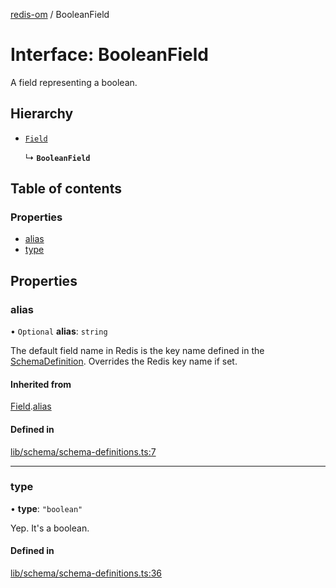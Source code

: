 [redis-om](../README.md) / BooleanField

# Interface: BooleanField

A field representing a boolean.

## Hierarchy

- [`Field`](Field.md)

  ↳ **`BooleanField`**

## Table of contents

### Properties

- [alias](BooleanField.md#alias)
- [type](BooleanField.md#type)

## Properties

### alias

• `Optional` **alias**: `string`

The default field name in Redis is the key name defined in the
[SchemaDefinition](../README.md#schemadefinition). Overrides the Redis key name if set.

#### Inherited from

[Field](Field.md).[alias](Field.md#alias)

#### Defined in

[lib/schema/schema-definitions.ts:7](https://github.com/redis/redis-om-node/blob/ca862b2/lib/schema/schema-definitions.ts#L7)

___

### type

• **type**: ``"boolean"``

Yep. It's a boolean.

#### Defined in

[lib/schema/schema-definitions.ts:36](https://github.com/redis/redis-om-node/blob/ca862b2/lib/schema/schema-definitions.ts#L36)
